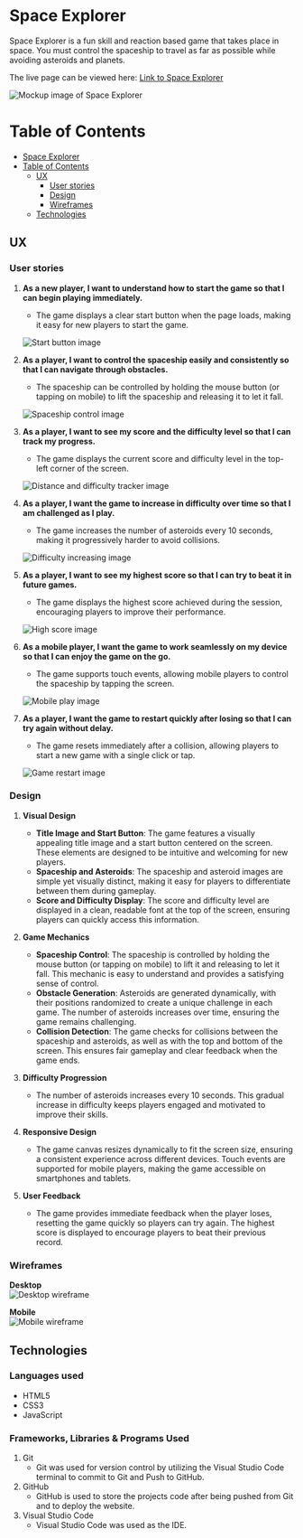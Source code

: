# Space Explorer
Space Explorer is a fun skill and reaction based game that takes place in space. You must control the spaceship to travel as far as possible while avoiding asteroids and planets.

The live page can be viewed here: [Link to Space Explorer](https://paulmarren.github.io/space-explorer/ "Link to the live website")

![Mockup image of Space Explorer](assets/docs/images/mockup-image.jpg)

# Table of Contents
- [Space Explorer](#space-explorer)
- [Table of Contents](#table-of-contents)
  - [UX](#ux)
    - [User stories](#user-stories)
    - [Design](#design)
    - [Wireframes](#wireframes)
  - [Technologies](#technologies)  

## UX

### User stories
1. **As a new player, I want to understand how to start the game so that I can begin playing immediately.**
   - The game displays a clear start button when the page loads, making it easy for new players to start the game.
   
   ![Start button image](assets/docs/images/start-button.jpg)
2. **As a player, I want to control the spaceship easily and consistently so that I can navigate through obstacles.**
   - The spaceship can be controlled by holding the mouse button (or tapping on mobile) to lift the spaceship and releasing it to let it fall.

   ![Spaceship control image](assets/docs/images/spaceship-control.gif)
3. **As a player, I want to see my score and the difficulty level so that I can track my progress.**
   - The game displays the current score and difficulty level in the top-left corner of the screen.

   ![Distance and difficulty tracker image](assets/docs/images/distance-difficulty.jpg)
4. **As a player, I want the game to increase in difficulty over time so that I am challenged as I play.**
   - The game increases the number of asteroids every 10 seconds, making it progressively harder to avoid collisions.

   ![Difficulty increasing image](assets/docs/images/difficulty-increasing.gif)
5. **As a player, I want to see my highest score so that I can try to beat it in future games.**
   - The game displays the highest score achieved during the session, encouraging players to improve their performance.

   ![High score image](assets/docs/images/best-score.jpg)
6. **As a mobile player, I want the game to work seamlessly on my device so that I can enjoy the game on the go.**
   - The game supports touch events, allowing mobile players to control the spaceship by tapping the screen.

   ![Mobile play image](assets/docs/images/mobile-play.gif)
7. **As a player, I want the game to restart quickly after losing so that I can try again without delay.**
   - The game resets immediately after a collision, allowing players to start a new game with a single click or tap.

   ![Game restart image](assets/docs/images/game-restart.gif)


### Design
1. **Visual Design**
   - **Title Image and Start Button**: The game features a visually appealing title image and a start button centered on the screen. These elements are designed to be intuitive and welcoming for new players.
   - **Spaceship and Asteroids**: The spaceship and asteroid images are simple yet visually distinct, making it easy for players to differentiate between them during gameplay.
   - **Score and Difficulty Display**: The score and difficulty level are displayed in a clean, readable font at the top of the screen, ensuring players can quickly access this information.

2. **Game Mechanics**
   - **Spaceship Control**: The spaceship is controlled by holding the mouse button (or tapping on mobile) to lift it and releasing to let it fall. This mechanic is easy to understand and provides a satisfying sense of control.
   - **Obstacle Generation**: Asteroids are generated dynamically, with their positions randomized to create a unique challenge in each game. The number of asteroids increases over time, ensuring the game remains challenging.
   - **Collision Detection**: The game checks for collisions between the spaceship and asteroids, as well as with the top and bottom of the screen. This ensures fair gameplay and clear feedback when the game ends.

3. **Difficulty Progression**
   - The number of asteroids increases every 10 seconds. This gradual increase in difficulty keeps players engaged and motivated to improve their skills.

4. **Responsive Design**
   - The game canvas resizes dynamically to fit the screen size, ensuring a consistent experience across different devices. Touch events are supported for mobile players, making the game accessible on smartphones and tablets.

5. **User Feedback**
   - The game provides immediate feedback when the player loses, resetting the game quickly so players can try again. The highest score is displayed to encourage players to beat their previous record.

### Wireframes
**Desktop**
<br>
![Desktop wireframe](assets/docs/images/desktop-start-screen.png)

**Mobile**
<br>
![Mobile wireframe](assets/docs/images/mobile-start-screen.png)

## Technologies
### Languages used
  - HTML5
  - CSS3
  - JavaScript
### Frameworks, Libraries & Programs Used
   1. Git
      - Git was used for version control by utilizing the Visual Studio Code terminal to commit to Git and Push to GitHub.
   2. GitHub
      - GitHub is used to store the projects code after being pushed from Git and to deploy the website.
   3. Visual Studio Code
      - Visual Studio Code was used as the IDE.
